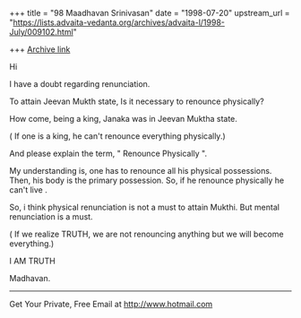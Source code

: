 +++
title = "98 Maadhavan Srinivasan"
date = "1998-07-20"
upstream_url = "https://lists.advaita-vedanta.org/archives/advaita-l/1998-July/009102.html"

+++
[Archive link](https://lists.advaita-vedanta.org/archives/advaita-l/1998-July/009102.html)

Hi

I have a doubt regarding renunciation.

To attain Jeevan Mukth state, Is it necessary to renounce physically?

How come, being a king, Janaka was in Jeevan Muktha state.

( If one is a king, he can't renounce everything physically.)


And please explain the term, " Renounce Physically ".

My understanding is, one has to renounce all his physical possessions.
Then, his body is  the primary possession. So, if he renounce physically
he can't live .


So, i think physical renunciation is not a must to attain Mukthi.
But mental renunciation is a must.

( If we realize TRUTH, we are not renouncing anything but we will become
everything.)


I AM TRUTH

Madhavan.

______________________________________________________
Get Your Private, Free Email at http://www.hotmail.com

